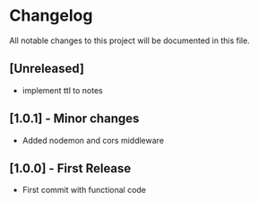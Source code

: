 # Changelog
All notable changes to this project will be documented in this file.

## [Unreleased]
- implement ttl to notes

## [1.0.1] - Minor changes
- Added nodemon and cors middleware

## [1.0.0] - First Release
- First commit with functional code